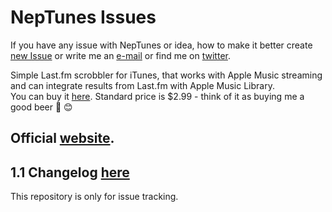 # NepTunes Issues

If you have any issue with NepTunes or idea, how to make it better create [new Issue](https://github.com/rurza/NepTunes-Issues/issues/new) or write me an [e-mail](mailto:adam@micropixels.pl) or find me on [twitter](https://twitter.com/rurza).

Simple Last.fm scrobbler for iTunes, that works with Apple Music streaming and can integrate results from Last.fm with Apple Music Library.  
You can buy it [here](https://itunes.apple.com/us/app/neptunes-minimalistic-last.fm/id1006739057?mt=12).
Standard price is $2.99 - think of it as buying me a good beer 🍻 😊

## Official [website](http://micropixels.pl/neptunes/).

## 1.1 Changelog [here](http://blog.micropixels.pl/blog/NepTunes-1.1-Changelog)

This repository is only for issue tracking.

